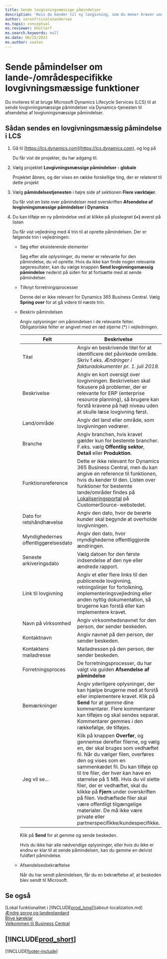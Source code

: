 ```yaml
---
title: Sende lovgivningsmæssige påmindelser
description: 'Hvis du kender til ny lovgivning, som du mener kræver understøttelse af funktioner i Business Central, kan du følge denne vejledning for at sende en lovgivningsmæssig påmindelse til produktgruppen.'
author: sorenfriisalexandersen
ms.topic: conceptual
ms.reviewer: bholtorf
ms.search.keywords: null
ms.date: 06/25/2021
ms.author: soalex
---
```

# <a name="submit-alerts-about-countryregion-specific-regulatory-features"></a>Sende påmindelser om lande-/områdespecifikke lovgivningsmæssige funktioner

Du inviteres til at bruge Microsoft Dynamics Lifecycle Services (LCS) til at sende lovgivningsmæssige påmindelser via Dynamics-tjenesten til afsendelse af lovgivningsmæssige påmindelser.  

## <a name="to-submit-a-regulatory-alert-in-lcs"></a>Sådan sendes en lovgivningsmæssig påmindelse i LCS

1. Gå til [https://lcs.dynamics.com](https://lcs.dynamics.com), og log på  

    Du får vist de projekter, du har adgang til.

2. Vælg projektet **Lovgivningsmæssige påmindelser - globale**

    Projektet åbnes, og der vises en række forskellige ting, der er relateret til dette projekt

3. Vælg **påmindelsestjenesten** i højre side af sektionen **Flere værktøjer**.

    Du får vist en liste over påmindelser med overskriften **Afsendelse af lovgivningsmæssige påmindelser i Dynamics**

4. Du kan tilføje en ny påmindelse ved at klikke på plustegnet **(+)** øverst på listen

    Du får vist vejledning med 4 trin til at oprette påmindelsen. Der er følgende trin i vejledningen:
    - Søg efter eksisterende elementer

        Søg efter alle oplysninger, du mener er relevante for den påmindelse, du vil oprette. Hvis du ikke kan finde nogen relevante søgeresultater, kan du vælge knappen **Send lovgivningsmæssig påmindelse** nederst på siden for at fortsætte med at sende påmindelser.
    - Tilknyt forretningsprocesser

        Denne del er ikke relevant for Dynamics 365 Business Central. Vælg **Spring over** for at gå videre til næste trin.
    - Beskriv påmindelsen

        Angiv oplysninger om påmindelsen i de relevante felter. Obligatoriske felter er angivet med en rød stjerne (\*) i vejledningen.

        |Felt        |Beskrivelse                               |
        |-------------|------------------------------------------|
        |Titel  | Angiv en beskrivende titel for at identificere det påvirkede område. Skriv f.eks. *Ændringer i fakturadokumenter pr. 1. juli 2019*. |
        |Beskrivelse  | Angiv en kort oversigt over lovgivningen. Beskrivelsen skal fokusere på problemer, der er relevante for ERP (enterprise resource planning), så brugere kan forstå kravene på højt niveau uden at skulle læse lovgivning først.|
        |Land/område  | Angiv det land eller område, som lovgivningen vedrører.|
        |Branche| Angiv branchen, hvis kravet gælder kun for bestemte brancher. F.eks. vælg **Offentlig sektor**, **Detail** eller **Produktion**.|
        |Funktionsreference  | Dette er ikke relevant for Dynamics 365 Business Central, men du kan angive en reference til funktionen, hvis du kender til den. Listen over funktioner for bestemte lande/områder findes på [Lokaliseringsportal](/dynamics/s-e/) på CustomerSource-webstedet. |
        |Dato for retshåndhævelse  | Angiv den dato, hvor de berørte kunder skal begynde at overholde lovgivningen.|
        |Myndighedernes offentliggørelsesdato  | Angiv den dato, hvor myndighederne offentliggjorde ændringen.|
        |Seneste arkiveringsdato  | Vælg datoen for den første indsendelse af den nye eller ændrede rapport.|
        |Link til lovgivning  | Angiv et eller flere links til den publicerede lovgivning, retningslinjer for fortolkning, implementeringsvejledning eller anden nyttig dokumentation, så brugerne kan forstå eller kan implementere kravet.|
        |Navn på virksomhed  | Angiv virksomhedsnavnet for den person, der sender beskeden.|
        |Kontaktnavn  | Angiv navnet på den person, der sender beskeden. |
        |Kontaktens mailadresse  | Mailadressen på den person, der sender beskeden.|
        |Forretningsproces  | De forretningsprocesser, du har valgt via guiden **Afsendelse af påmindelse**|
        |Bemærkninger  | Angiv yderligere oplysninger, der kan hjælpe brugerne med at forstå eller implementere kravet. Klik på **Send** for at gemme dine kommentarer. Flere kommentarer kan tilføjes og skal sendes separat. Kommentarer gemmes i den rækkefølge, de tilføjes. |
        |Jeg vil se...  | Klik på knappen **Overfør**, og gennemse derefter filerne, og vælg en, der skal bruges som vedhæftet fil. Når du vælger filen, overføres den og vises som en sammenkædet fil. Du kan tilføje op til tre filer, der hver kan have en størrelse på 5 MB. Hvis du vil slette filer, der er vedhæftet, skal du klikke på **Fjern** under overskriften på filen. Vedhæftede filer skal være offentligt tilgængelige materialer. De må ikke være private eller partnerspecifikke/kundespecifikke.|

        Klik på **Send** for at gemme og sende beskeden.

        Hvis du ikke har alle nødvendige oplysninger, eller hvis du ikke er endnu er klar til at sende påmindelsen, kan du gemme en delvist fuldført påmindelse.

    - Afsendelsesbekræftelse

      Når du har sendt påmindelsen, får du en bekræftelse af, at beskeden blev sendt til Microsoft.

## <a name="see-also"></a>Se også

[Lokal funktionalitet i [!INCLUDE[prod_long](includes/prod_long.md)]](about-localization.md)  
[Ændre sprog og landestandard](about-locale-language.md)  
[Blive køreklar](ui-get-ready-business.md)  
[Velkommen til Business Central](welcome.md)  

## [!INCLUDE[prod_short](includes/free_trial_md.md)]  


[!INCLUDE[footer-include](includes/footer-banner.md)]

